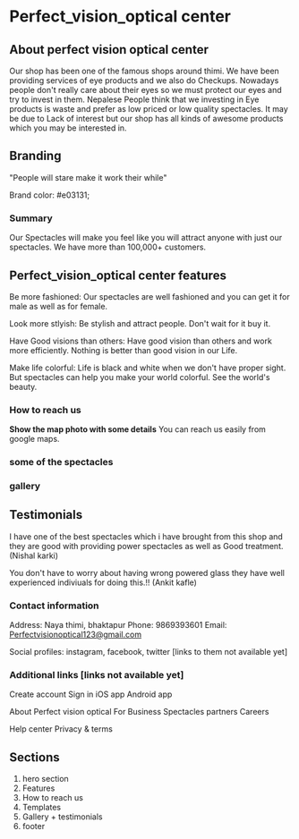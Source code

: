 # Perfect_vision_optical center

## About perfect vision optical center

Our shop has been one of the famous shops around thimi. We have been providing services of eye products and we also do Checkups. Nowadays people don't really care about their eyes so we must protect our eyes and try to invest in them. Nepalese People think that we investing in Eye products is waste and prefer as low priced or low quality spectacles. It may be due to Lack of interest but our shop has all kinds of awesome products which you may be interested in.

## Branding

"People will stare make it work their while"

Brand color: #e03131;

### Summary

Our Spectacles will make you feel like you will attract anyone with just our spectacles. We have more than 100,000+ customers.

## Perfect_vision_optical center features

Be more fashioned: Our spectacles are well fashioned and you can get it for male as well as for female.

Look more stlyish: Be stylish and attract people. Don't wait for it buy it.

Have Good visions than others: Have good vision than others and work more efficiently. Nothing is better than good vision in our Life.

Make life colorful: Life is black and white when we don't have proper sight. But spectacles can help you make your world colorful. See the world's beauty.

### How to reach us

**Show the map photo with some details**
You can reach us easily from google maps.

### some of the spectacles

 <!-- https://lenskart.us/collections/sunglasses-for-men -->

### gallery

<!-- Use gallery I have  -->

## Testimonials

I have one of the best spectacles which i have brought from this shop and they are good with providing power spectacles as well as Good treatment. (Nishal karki)

You don't have to worry about having wrong powered glass they have well experienced indiviuals for doing this.!! (Ankit kafle)

### Contact information

Address: Naya thimi, bhaktapur
Phone: 9869393601
Email: Perfectvisionoptical123@gmail.com

Social profiles: instagram, facebook, twitter [links to them not available yet]

### Additional links [links not available yet]

Create account
Sign in
iOS app
Android app

About Perfect vision optical
For Business
Spectacles partners
Careers

Help center
Privacy & terms

## Sections

1. hero section
2. Features
3. How to reach us
4. Templates
5. Gallery + testimonials
6. footer
